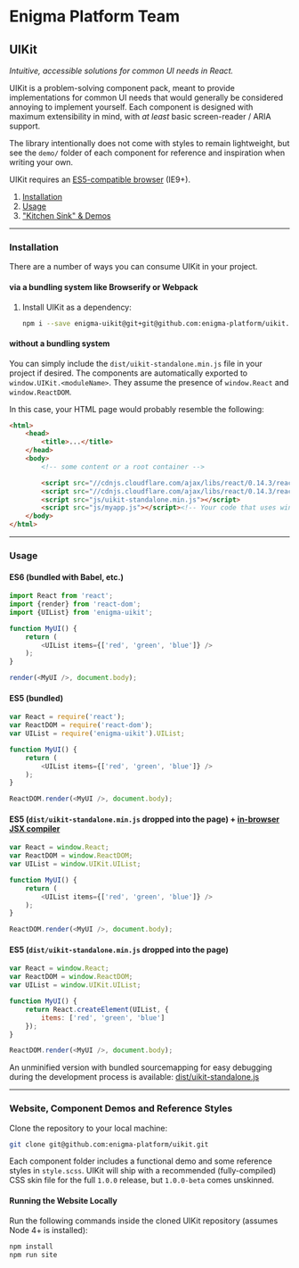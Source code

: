 # Enigma Platform Team
## UIKit

_Intuitive, accessible solutions for common UI needs in React._

UIKit is a problem-solving component pack, meant to provide implementations for common UI needs that would generally be considered annoying to implement yourself. Each component is designed with maximum extensibility in mind, with _at least_ basic screen-reader / ARIA support.

The library intentionally does not come with styles to remain lightweight, but see the `demo/` folder of each component for reference and inspiration when writing your own.

UIKit requires an [ES5-compatible browser](http://kangax.github.io/compat-table/es5/) (IE9+).

1. [Installation](#installation)
2. [Usage](#usage)
3. ["Kitchen Sink" & Demos](#kitchen-sink--demos)

---

### Installation

There are a number of ways you can consume UIKit in your project.

#### via a bundling system like Browserify or Webpack

1. Install UIKit as a dependency:

   ```bash
   npm i --save enigma-uikit@git+git@github.com:enigma-platform/uikit.git
   ```


#### without a bundling system

You can simply include the `dist/uikit-standalone.min.js` file in your project if desired. The components are automatically exported to `window.UIKit.<moduleName>`. They assume the presence of `window.React` and `window.ReactDOM`.

In this case, your HTML page would probably resemble the following:
```html
<html>
    <head>
        <title>...</title>
    </head>
    <body>
        <!-- some content or a root container -->

        <script src="//cdnjs.cloudflare.com/ajax/libs/react/0.14.3/react.min.js"></script>
        <script src="//cdnjs.cloudflare.com/ajax/libs/react/0.14.3/react-dom.min.js"></script>
        <script src="js/uikit-standalone.min.js"></script>
        <script src="js/myapp.js"></script><!-- Your code that uses window.UIKit.<moduleName> goes last. -->
    </body>
</html>
```

---

### Usage
#### ES6 (bundled with Babel, etc.)

```js
import React from 'react';
import {render} from 'react-dom';
import {UIList} from 'enigma-uikit';

function MyUI() {
    return (
        <UIList items={['red', 'green', 'blue']} />
    );
}

render(<MyUI />, document.body);
```

#### ES5 (bundled)

```js
var React = require('react');
var ReactDOM = require('react-dom');
var UIList = require('enigma-uikit').UIList;

function MyUI() {
    return (
        <UIList items={['red', 'green', 'blue']} />
    );
}

ReactDOM.render(<MyUI />, document.body);
```

#### ES5 (`dist/uikit-standalone.min.js` dropped into the page) + [in-browser JSX compiler](http://babeljs.io/docs/usage/browser/)
```js
var React = window.React;
var ReactDOM = window.ReactDOM;
var UIList = window.UIKit.UIList;

function MyUI() {
    return (
        <UIList items={['red', 'green', 'blue']} />
    );
}

ReactDOM.render(<MyUI />, document.body);
```

#### ES5 (`dist/uikit-standalone.min.js` dropped into the page)
```js
var React = window.React;
var ReactDOM = window.ReactDOM;
var UIList = window.UIKit.UIList;

function MyUI() {
    return React.createElement(UIList, {
        items: ['red', 'green', 'blue']
    });
}

ReactDOM.render(<MyUI />, document.body);
```

An unminified version with bundled sourcemapping for easy debugging during the development process is available: [dist/uikit-standalone.js](dist/uikit-standalone.js)

---

### Website, Component Demos and Reference Styles

Clone the repository to your local machine:

```bash
git clone git@github.com:enigma-platform/uikit.git
```

Each component folder includes a functional demo and some reference styles in `style.scss`. UIKit will ship with a recommended (fully-compiled) CSS skin file for the full `1.0.0` release, but `1.0.0-beta` comes unskinned.

#### Running the Website Locally

Run the following commands inside the cloned UIKit repository (assumes Node 4+ is installed):

```bash
npm install
npm run site
```
